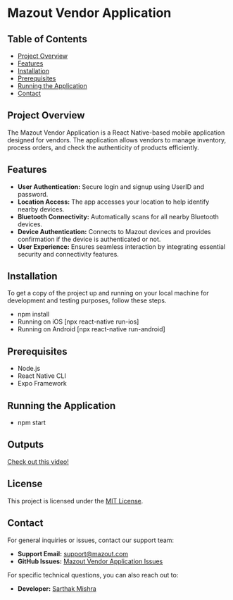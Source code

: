 # Mazout Vendor Application

## Table of Contents

- [Project Overview](#project-overview)
- [Features](#features)
- [Installation](#installation)
- [Prerequisites](#prerequisites)
- [Running the Application](#running-the-application)
- [Contact](#contact)


## Project Overview

The Mazout Vendor Application is a React Native-based mobile application designed for vendors. The application allows vendors to manage inventory, process orders, and check the authenticity of products efficiently.

## Features

- **User Authentication:** Secure login and signup using UserID and password.
- **Location Access:** The app accesses your location to help identify nearby devices.
- **Bluetooth Connectivity:** Automatically scans for all nearby Bluetooth devices.
- **Device Authentication:** Connects to Mazout devices and provides confirmation if the device is authenticated or not.
- **User Experience:** Ensures seamless interaction by integrating essential security and connectivity features.

## Installation

To get a copy of the project up and running on your local machine for development and testing purposes, follow these steps.
- npm install
- Running on iOS [npx react-native run-ios]
- Running on Android [npx react-native run-android]


## Prerequisites

- Node.js
- React Native CLI
- Expo Framework


## Running the Application

- npm start

## Outputs


[Check out this video!](https://youtu.be/IgSfI1e9nuE?si=0yC8luZzVbZajql5)


## License

This project is licensed under the [MIT License](./LICENSE).


## Contact

For general inquiries or issues, contact our support team:

- **Support Email:** support@mazout.com
- **GitHub Issues:** [Mazout Vendor Application Issues](https://github.com/Mazout-Electric/vendor-application/issues)

For specific technical questions, you can also reach out to:

- **Developer:** [Sarthak Mishra](https://github.com/Sarthak-code360)



